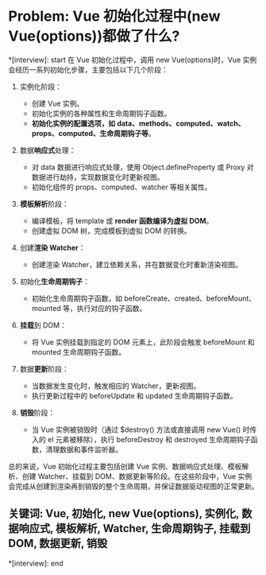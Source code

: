 # Problem: Vue 初始化过程中(new Vue(options))都做了什么?

*[interview]: start
在 Vue 初始化过程中，调用 new Vue(options)时，Vue 实例会经历一系列初始化步骤，主要包括以下几个阶段：

1. 实例化阶段：
   - 创建 Vue 实例。
   - 初始化实例的各种属性和生命周期钩子函数。
   - **初始化实例的配置选项，如 data、methods、computed、watch、props、computed、生命周期钩子等**。

2. 数据**响应式**处理：
   - 对 data 数据进行响应式处理，使用 Object.defineProperty 或 Proxy 对数据进行劫持，实现数据变化时更新视图。
   - 初始化组件的 props、computed、watcher 等相关属性。

3. **模板解析**阶段：
   - 编译模板，将 template 或 **render 函数编译为虚拟 DOM**。
   - 创建虚拟 DOM 树，完成模板到虚拟 DOM 的转换。

4. 创建**渲染 Watcher**：
   - 创建渲染 Watcher，建立依赖关系，并在数据变化时重新渲染视图。

5. 初始化**生命周期钩子**：
   - 初始化生命周期钩子函数，如 beforeCreate、created、beforeMount、mounted 等，执行对应的钩子函数。

6. **挂载**到 DOM：
   - 将 Vue 实例挂载到指定的 DOM 元素上，此阶段会触发 beforeMount 和 mounted 生命周期钩子函数。

7. 数据**更新**阶段：
   - 当数据发生变化时，触发相应的 Watcher，更新视图。
   - 执行更新过程中的 beforeUpdate 和 updated 生命周期钩子函数。

8. **销毁**阶段：
   - 当 Vue 实例被销毁时（通过 $destroy() 方法或直接调用 new Vue() 时传入的 el 元素被移除），执行 beforeDestroy 和 destroyed 生命周期钩子函数，清理数据和事件监听器。

总的来说，Vue 初始化过程主要包括创建 Vue 实例、数据响应式处理、模板解析、创建 Watcher、挂载到 DOM、数据更新等阶段。在这些阶段中，Vue 实例会完成从创建到渲染再到销毁的整个生命周期，并保证数据驱动视图的正常更新。

## 关键词: Vue, 初始化, new Vue(options), 实例化, 数据响应式, 模板解析, Watcher, 生命周期钩子, 挂载到 DOM, 数据更新, 销毁
*[interview]: end
